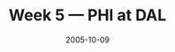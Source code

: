 ---
layout: game
title: Week 5 — PHI at DAL
season: 2005
game_id: 2005_05_PHI_DAL
week: 5
date: 2005-10-09
home_team: DAL
away_team: PHI
final_home: 33
final_away: 10
pbp_url: /assets/data/pbp/2005/2005_05_PHI_DAL.csv.gz
---
